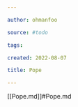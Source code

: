 ```yaml
---

author: ohmanfoo

source: #todo

tags: 

created: 2022-08-07

title: Pope

---
```

[[Pope.md]]#Pope.md